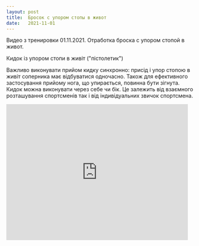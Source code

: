 ```yaml
---
layout: post
title:  Бросок с упором стопы в живот
date:   2021-11-01
---
```


Видео з тренировки 01.11.2021. Отработка броска c упором стопой в живот.

Кидок із упором стопи в живіт ("пістолетик")

Важливо виконувати прийом кидку синхронно: присід і упор стопою в живіт соперника має відбуватися одночасно. Також для ефективного застосування прийому нога, що упирається, повинна бути зігнута.
Кидок можна виконувати через себе чи бік. Це залежить від взаємного розташування спортсменів так і від індивідуальних звичок спортсмена.

<iframe width="480" height="360" src="http://www.youtube.com/embed/tuMhtzAKNnc" frameborder="0" allowfullscreen></iframe>
